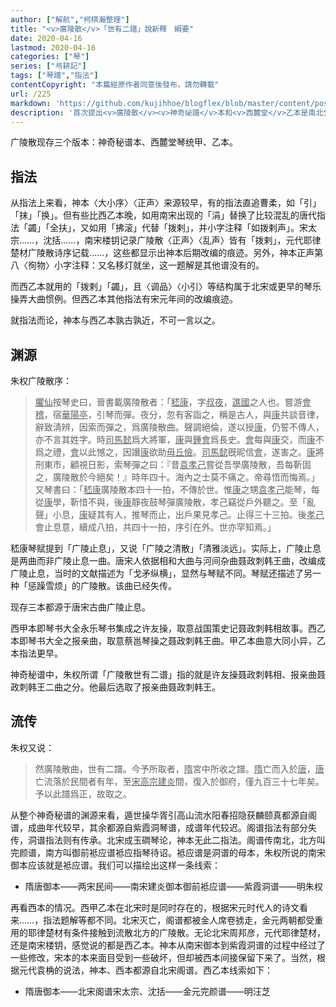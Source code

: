 ```yaml
---
author: ["解航","柯棋瀚整理"]
title: "<v>廣陵散</v>「世有二譜」說新釋　綱要"
date: 2020-04-16
lastmod: 2020-04-16
categories: ["琴"]
series: ["㢧耕記"]
tags: ["琴譜","指法"]
contentCopyright: "本篇經原作者同意後發布，請勿轉載"
url: /225
markdown: 'https://github.com/kujihhoe/blogflex/blob/master/content/post/225世有二譜.md'
description: '首次提出<v>廣陵散</v><v>神奇祕譜</v>本和<v>西麓堂</v>乙本是南北分塗的想法。這篇文章只是一個輪廓'
---
```


<v>广陵散</v>现存三个版本：<v>神奇秘谱</v>本、<v>西麓堂琴统</v>甲、乙本。

## 指法

从指法上来看，神本〈大小序〉〈正声〉来源较早，有的指法直追曹柔，如「引」「抹」「换」。但有些比西乙本晚，如用南宋出现的「涓」替换了比较混乱的唐代指法「蠲」「全扶」，又如用「拂滚」代替「拨剌」，并小字注释「如拨剌声」。宋太宗……，沈括……，南宋楼钥记录<v>广陵散</v>〈正声〉〈乱声〉皆有「拨剌」，元代耶律楚材<v>广陵散诗序</v>记载……，这些都显示出神本后期改编的痕迹。另外，神本正声第八〈徇物〉<n>小字注释：又名移灯就坐</n>，这一题解是其他谱没有的。

而西乙本就用的「拨剌」「蠲」，且〈调品〉〈小引〉等结构属于北宋或更早的琴乐操弄大曲惯例。但西乙本其他指法有宋元年间的改编痕迹。

就指法而论，神本与西乙本孰古孰近，不可一言以之。

## 渊源

朱权<v>广陵散</v>序：

> <u>臞仙</u>按<v>琴史</v>曰，<v>晉書</v>載<v>廣陵散</v>者：「<u>嵇康</u>，字<u>叔夜</u>，<u>譙國</u>之人也。嘗游<u>會稽</u>，宿<u>華陽亭</u>，引琴而彈。夜分，忽有客詣之，稱是古人，與<u>康</u>共談音律，辭致淸辨，因索而彈之，爲<v>廣陵散</v>曲。聲調絕倫，遂以授<u>康</u>，仍誓不傳人，亦不言其姓字。時<u>司馬懿</u>爲大將軍，<u>康</u>與<u>鍾會</u>爲長史。<u>會</u>每與<u>康</u>交，而<u>康</u>不爲之禮，<u>會</u>以此憾之，因譖<u>康</u>欲助<u>毋丘儉</u>。<u>司馬懿</u>旣昵信<u>會</u>，遂害之。<u>康</u>將刑東市，顧視日影，索琴彈之曰：『昔<u>袁孝己</u>嘗從吾學<v>廣陵散</v>，吾每靳固之，<v>廣陵散</v>於今絕矣！』時年四十。海內之士莫不痛之。帝尋悟而悔焉。」又<v>琴書</v>曰：「<u>嵇康</u><v>廣陵散</v>本四十一拍，不傳於世。惟<u>康</u>之甥<u>袁孝己</u>能琴，每從<u>康</u>學，靳惜不與，後<u>康</u>靜夜鼓琴彈<v>廣陵散</v>，孝己竊從戶外聽之。至「亂聲」小息，<u>康</u>疑其有人，推琴而止，出戶果見孝己。止得三十三拍。後<u>孝己</u>會<v>止息</v>意，續成八拍，共四十一拍，序引在外。世亦罕知焉。」

嵇康<v>琴赋</v>提到「广陵止息」，又说「<v>广陵</v>之清散」「清雅淡远」。实际上，<v>广陵</v><v>止息</v>是两曲而非<v>广陵止息</v>一曲。唐宋人依据相和大曲与河间杂曲<v>聂政刺韩王曲</v>，改编成<v>广陵止息</v>，当时的文献描述为「戈矛纵横」，显然与<v>琴赋</v>不同。<v>琴赋</v>还描述了另一种「惩躁雪烦」的广陵散。该曲已经失传。

现存三本都源于唐宋古曲<v>广陵止息</v>。

西甲本即<v>琴书大全</v><n><v>永乐琴书集成</v></n>之<v>许友操</v>，取意<v>战国策</v><v>史记</v>聂政刺韩相故事。西乙本即<v>琴书大全</v>之<v>报亲曲</v>，取意蔡邕<v>琴操</v>之<v>聂政刺韩王曲</v>。甲乙本曲意大同小异，乙本指法更早。

<v>神奇秘谱</v>中，朱权所谓「<v>广陵散</v>世有二谱」指的就是<v>许友操</v><n>聂政刺韩相</n>、<v>报亲曲</v><n>聂政刺韩王</n>二曲之分。他最后选取了<v>报亲曲</v><n>聂政刺韩王</n>。

## 流传

朱权又说：

> 然<v>廣陵散</v>曲，世有二譜。今予所取者，<u>隋</u>宮中所收之譜。<u>隋</u>亡而入於<u>唐</u>，<u>唐</u>亡流落於民間者有年，至<u>宋高宗</u><u>建炎</u>間，復入於御府，僅九百三十七年矣。予以此譜爲正，故取之。

从整个<v>神奇秘谱</v>的渊源来看，<v>遁世操</v><v>华胥引</v><v>高山</v><v>流水</v><v>阳春</v><v>招隐</v><v>获麟</v><v>颐真</v>都源自阁谱，成曲年代较早，其余都源自<v>紫霞洞琴谱</v>，成谱年代较迟。<n>阁谱指法有部分失传，洞谱指法则有传承。北宋成玉磵<v>琴论</v>，神本无此二指法。</n>阁谱传南北，北方叫完颜谱，南方叫御前袛应谱<n>袛应指琴待诏</n>。袛应谱是洞谱的母本，朱权所说的南宋御本应该就是袛应谱。我们可以描绘出这样一条线索：

- 隋唐御本——两宋民间——南宋建炎御本<n>御前袛应谱</n>——紫霞洞谱——明朱权

再看西本的情况。西甲乙本在北宋时是同时存在的，根据宋元时代人的诗文看来<n>……</n>，指法题解等都不同。北宋灭亡，阁谱都被金人席卷掳走，金元两朝都受重用的耶律楚材有条件接触到流散北方的<v>广陵散</v>。无论北宋周邦彦，元代耶律楚材，还是南宋楼钥，感觉说的都是西乙本。神本从南宋御本到紫霞洞谱的过程中经过了一些修改，宋本的本来面目受到一些破坏，但却被西本间接保留下来了。<n>当然，根据元代袁桷的说法，神本、西本都源自北宋阁谱。</n>西乙本线索如下：

- 隋唐御本——北宋阁谱<n>宋太宗、沈括</n>——金元完颜谱——明汪芝
